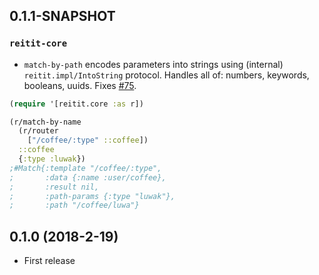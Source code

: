 ## 0.1.1-SNAPSHOT

### `reitit-core`

* `match-by-path` encodes parameters into strings using (internal) `reitit.impl/IntoString` protocol. Handles all of: numbers, keywords, booleans, uuids. Fixes [#75](https://github.com/metosin/reitit/issues/75).

```clj
(require '[reitit.core :as r])

(r/match-by-name
  (r/router
    ["/coffee/:type" ::coffee])
  ::coffee
  {:type :luwak})
;#Match{:template "/coffee/:type",
;       :data {:name :user/coffee},
;       :result nil,
;       :path-params {:type "luwak"},
;       :path "/coffee/luwa"}
```

## 0.1.0 (2018-2-19)

* First release
